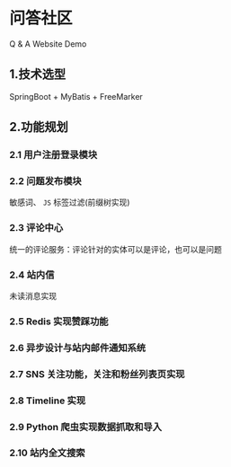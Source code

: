 # 问答社区
Q & A Website Demo

## 1.技术选型
SpringBoot + MyBatis + FreeMarker

## 2.功能规划

### 2.1 用户注册登录模块

### 2.2 问题发布模块
敏感词、 `JS` 标签过滤(前缀树实现)

### 2.3 评论中心
统一的评论服务：评论针对的实体可以是评论，也可以是问题

### 2.4 站内信
未读消息实现

### 2.5 Redis 实现赞踩功能

### 2.6 异步设计与站内邮件通知系统

### 2.7 SNS 关注功能，关注和粉丝列表页实现

### 2.8 Timeline 实现

### 2.9 Python 爬虫实现数据抓取和导入

### 2.10 站内全文搜索
